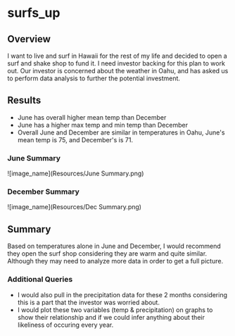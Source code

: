 # surfs_up

## Overview

I want to live and surf in Hawaii for the rest of my life and decided to open a surf and shake shop to fund it. I need investor backing for this plan to work out. Our investor is concerned about the weather in Oahu, and has asked us to perform data analysis to further the potential investment. 

## Results
- June has overall higher mean temp than December
- June has a higher max temp and min temp than December
- Overall June and December are similar in temperatures in Oahu, June's mean temp is 75, and December's is 71. 

### June Summary
![image_name](Resources/June Summary.png)

### December Summary
![image_name](Resources/Dec Summary.png)

## Summary

Based on temperatures alone in June and December, I would recommend they open the surf shop considering they are warm and quite similar. Although they may need to analyze more data in order to get a full picture. 

### Additional Queries
- I would also pull in the precipitation data for these 2 months considering this is a part that the investor was worried about. 
- I would plot these two variables (temp & precipitation) on graphs to show their relationship and if we could infer anything about their likeliness of occuring every year. 